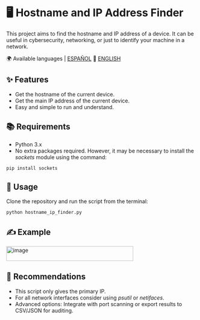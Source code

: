 # 🖥️ Hostname and IP Address Finder

This project aims to find the hostname and IP address of a device. 
It can be useful in cybersecurity, networking, or just to identify your machine in a network.

🌍 Available languages | [ESPAÑOL](README.es.md) 🔁 [ENGLISH](README.md) 

## ✨ Features
- Get the hostname of the current device.
- Get the main IP address of the current device.
- Easy and simple to run and understand.

## 📚 Requirements
- Python 3.x
- No extra packages required. However, it may be necessary to install the *sockets* module using the command:
```bash
pip install sockets
```

## 🎯 Usage
Clone the repository and run the script from the terminal:

```bash
python hostname_ip_finder.py
```

## ✍️ Example
<img width="337" height="39" alt="image" src="https://github.com/user-attachments/assets/f1c2b60f-ec62-4012-ac2e-f164073b1ba5" />

## 📌 Recommendations
- This script only gives the primary IP.
- For all network interfaces consider using *psutil* or *netifaces*.
- Advanced options: Integrate with port scanning or export results to CSV/JSON for auditing.

